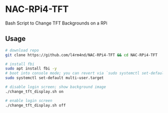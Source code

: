 # NAC-RPi4-TFT
Bash Script to Change TFT Backgrounds on a RPi


## Usage

````bash
# download repo
git clone https://github.com/l4rm4nd/NAC-RPi4-TFT && cd NAC-RPi4-TFT

# install fbi
sudo apt install fbi -y
# boot into console mode; you can revert via `sudo systemctl set-default graphical.target`
sudo systemctl set-default multi-user.target

# disable login screen; show background image
./change_tft_display.sh on

# enable login screen
./change_tft_display.sh off
````
